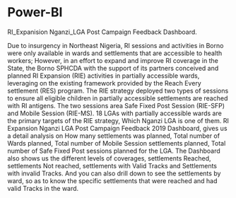 # Power-BI
RI_Expanision Nganzi_LGA Post Campaign Feedback Dashboard.

Due to insurgency in Northeast Nigeria, RI sessions and activities in Borno were only available in wards and settlements that are accessible to health workers;
However, in an effort to expand and improve RI coverage in the State, the Borno SPHCDA with the support of its partners conceived and planned RI Expansion (RIE) activities in partially accessible wards, leveraging on the existing framework provided by the Reach Every settlement (RES) program. The RIE strategy deployed two types of sessions to ensure all eligible children in partially accessible settlements are reached with RI antigens. The two sessions area Safe Fixed Post Session (RIE-SFP) and Mobile Session (RIE-MS).
 18 LGAs with partially accessible wards are the primary targets of the RIE strategy, Which Nganzi LGA is one of them. RI Expansion Nganzi LGA Post Campaign Feedback 2019 Dashboard, gives us a detail analysis on How many settlements was planned, Total number of Wards planned, Total number of Mobile Session settlements planned, Total number of Safe Fixed Post sessions planned for the LGA. The Dashboard also shows us the different levels of coverages, settlements Reached, settlements Not reached, settlements with Valid Tracks and Settlements with invalid Tracks. And you can also drill down to see the settlements by ward, so as to know the specific settlements that were reached and had valid Tracks in the ward.
